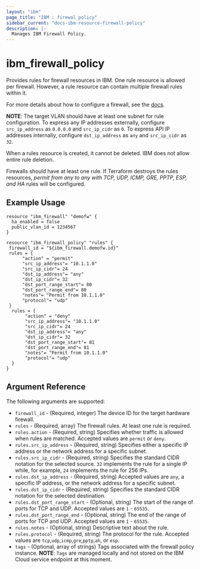 ```yaml
---
layout: "ibm"
page_title: "IBM : firewal_policy"
sidebar_current: "docs-ibm-resource-firewall-policy"
description: |-
  Manages IBM Firewall Policy.
---
```


# ibm\_firewall_policy

Provides rules for firewall resources in IBM. One rule resource is allowed per firewall. However, a rule resource can contain multiple firewall rules within it.

For more details about how to configure a firewall, see the [docs](https://knowledgelayer.softlayer.com/procedure/configure-hardware-firewall-dedicated).

**NOTE**: The target VLAN should have at least one subnet for rule configuration. To express any IP addresses externally, configure `src_ip_address` as `0.0.0.0` and `src_ip_cidr` as `0`. To express API IP addresses internally, configure `dst_ip_address` as `any` and `src_ip_cidr` as `32`.

When a rules resource is created, it cannot be deleted. IBM does not allow entire rule deletion.

Firewalls should have at least one rule. If Terraform destroys the rules resources, _permit from any to any with TCP, UDP, ICMP, GRE, PPTP, ESP, and HA_ rules will be configured.

## Example Usage

```hcl
resource "ibm_firewall" "demofw" {
  ha_enabled = false
  public_vlan_id = 1234567
}

resource "ibm_firewall_policy" "rules" {
 firewall_id = "${ibm_firewall.demofw.id}"
 rules = {
      "action" = "permit"
      "src_ip_address"= "10.1.1.0"
      "src_ip_cidr"= 24
      "dst_ip_address"= "any"
      "dst_ip_cidr"= 32
      "dst_port_range_start"= 80
      "dst_port_range_end"= 80
      "notes"= "Permit from 10.1.1.0"
      "protocol"= "udp"
 }
  rules = {
       "action" = "deny"
       "src_ip_address"= "10.1.1.0"
       "src_ip_cidr"= 24
       "dst_ip_address"= "any"
       "dst_ip_cidr"= 32
       "dst_port_range_start"= 81
       "dst_port_range_end"= 81
       "notes"= "Permit from 10.1.1.0"
       "protocol"= "udp"
  }
}
```

## Argument Reference

The following arguments are supported:

* `firewall_id` - (Required, integer) The device ID for the target hardware firewall.
* `rules` - (Required, array) The firewall rules. At least one rule is required.
* `rules.action` - (Required, string) Specifies whether traffic is allowed when rules are matched. Accepted values are `permit` or `deny`.
* `rules.src_ip_address` - (Required, string) Specifies either a specific IP address or the network address for a specific subnet.
* `rules.src_ip_cidr` - (Required, string) Specifies the standard CIDR notation for the selected source. `32` implements the rule for a single IP while, for example, `24` implements the rule for 256 IPs.
* `rules.dst_ip_address` - (Required, string) Accepted values are `any`, a specific IP address, or the network address for a specific subnet.
* `rules.dst_ip_cidr` - (Required, string) Specifies the standard CIDR notation for the selected destination.
* `rules.dst_port_range_start` - (Optional, string) The start of the range of ports for TCP and UDP. Accepted values are `1` - `65535`.
* `rules.dst_port_range_end` - (Optional, string) The end of the range of ports for TCP and UDP. Accepted values are `1` - `65535`.
* `rules.notes` - (Optional, string) Descriptive text about the rule.
* `rules.protocol` - (Required, string) The protocol for the rule. Accepted values are `tcp`,`udp`,`icmp`,`gre`,`pptp`,`ah`, or `esp`.
* `tags` - (Optional, array of strings) Tags associated with the firewall policy instance.
  **NOTE**: `Tags` are managed locally and not stored on the IBM Cloud service endpoint at this moment.
